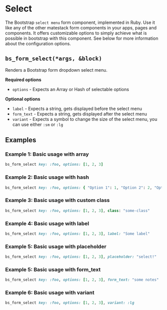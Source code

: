 # Select

The Bootstrap `select menu` form component, implemented in Ruby. Use it like any of the other matestack form components in your apps, pages and components. It offers customizable options to simply achieve what is possible in bootstrap with this component. See below for more information about the configuration options.

## `bs_form_select(*args, &block)`

Renders a Bootstrap form dropdown select menu.

**Required options**

* `options` - Expects an Array or Hash of selectable options

**Optional options**

* `label` - Expects a string, gets displayed before the select menu
* `form_text` - Expects a string, gets displayed after the select menu
* `variant` - Expects a symbol to change the size of the select menu, you can use either `:sm` or `:lg`

## Examples

### Example 1: Basic usage with array

```ruby
bs_form_select key: :foo, options: [1, 2, 3]
```

### Example 2: Basic usage with hash

```ruby
bs_form_select key: :foo, options: { "Option 1": 1, "Option 2": 2, "Option 3": 3 }
```

### Example 3: Basic usage with custom class

```ruby
bs_form_select key: :foo, options: [1, 2, 3], class: "some-class"
```

### Example 4: Basic usage with label

```ruby
bs_form_select key: :foo, options: [1, 2, 3], label: "Some label"
```

### Example 5: Basic usage with placeholder

```ruby
bs_form_select key: :foo, options: [1, 2, 3], placeholder: "select!"
```

### Example 5: Basic usage with form\_text

```ruby
bs_form_select key: :foo, options: [1, 2, 3], form_text: "some notes"
```

### Example 6: Basic usage with variant

```ruby
bs_form_select key: :foo, options: [1, 2, 3], variant: :lg
```

